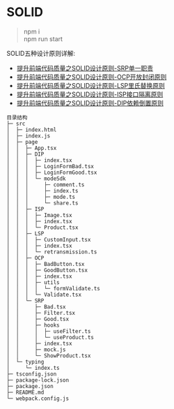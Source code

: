 # SOLID
> npm i  
> npm run start 

SOLID五种设计原则详解:
- [提升前端代码质量之SOLID设计原则-SRP单一职责](https://juejin.cn/editor/drafts/7186226526017290297) 
- [提升前端代码质量之SOLID设计原则-OCP开放封闭原则](https://juejin.cn/editor/drafts/7186226526017290297) 
- [提升前端代码质量之SOLID设计原则-LSP里氏替换原则](https://juejin.cn/editor/drafts/7186226526017290297) 
- [提升前端代码质量之SOLID设计原则-ISP接口隔离原则](https://juejin.cn/editor/drafts/7186226526017290297) 
- [提升前端代码质量之SOLID设计原则-DIP依赖倒置原则](https://juejin.cn/editor/drafts/7186226526017290297) 

```
目录结构
├─ src
│  ├─ index.html
│  ├─ index.js
│  ├─ page
│  │  ├─ App.tsx
│  │  ├─ DIP
│  │  │  ├─ index.tsx
│  │  │  ├─ LoginFormBad.tsx
│  │  │  ├─ LoginFormGood.tsx
│  │  │  └─ modeSdk
│  │  │     ├─ comment.ts
│  │  │     ├─ index.ts
│  │  │     ├─ mode.ts
│  │  │     └─ share.ts
│  │  ├─ ISP
│  │  │  ├─ Image.tsx
│  │  │  ├─ index.tsx
│  │  │  └─ Product.tsx
│  │  ├─ LSP
│  │  │  ├─ CustomInput.tsx
│  │  │  ├─ index.tsx
│  │  │  └─ retransmission.ts
│  │  ├─ OCP
│  │  │  ├─ BadButton.tsx
│  │  │  ├─ GoodButton.tsx
│  │  │  ├─ index.tsx
│  │  │  ├─ utils
│  │  │  │  └─ formValidate.ts
│  │  │  └─ Validate.tsx
│  │  └─ SRP
│  │     ├─ Bad.tsx
│  │     ├─ Filter.tsx
│  │     ├─ Good.tsx
│  │     ├─ hooks
│  │     │  ├─ useFilter.ts
│  │     │  └─ useProduct.ts
│  │     ├─ index.tsx
│  │     ├─ mock.js
│  │     └─ ShowProduct.tsx
│  └─ typing
│     └─ index.ts
├─ tsconfig.json
├─ package-lock.json
├─ package.json
├─ README.md
└─ webpack.config.js

```